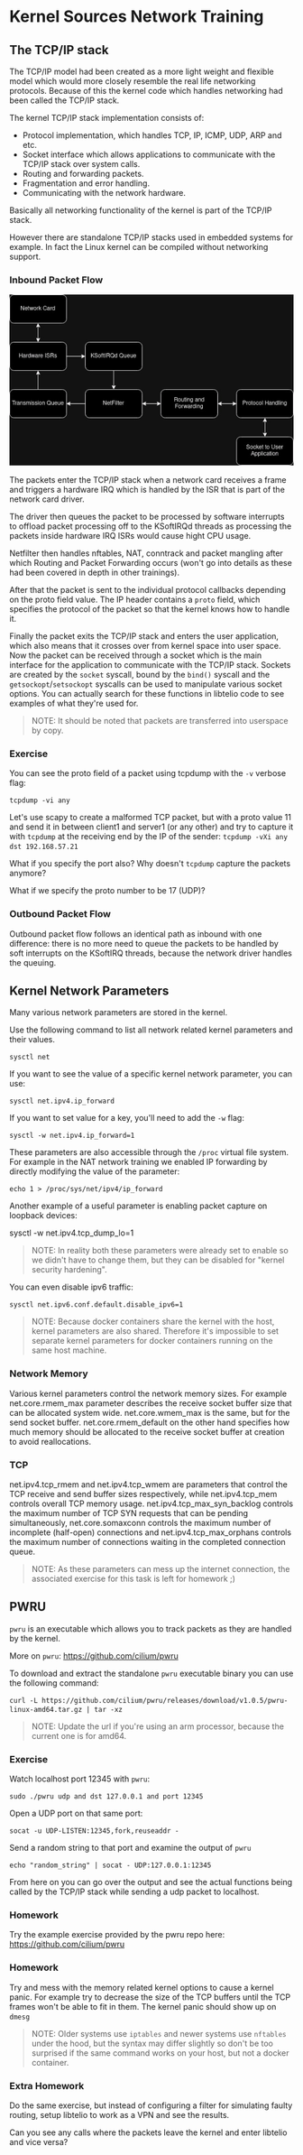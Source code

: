 
# Kernel Sources Network Training

## The TCP/IP stack

The TCP/IP model had been created as a more light weight and flexible model which would more closely resemble the real life networking protocols. Because of this the kernel code which handles networking had been called the TCP/IP stack.

The kernel TCP/IP stack implementation consists of:

- Protocol implementation, which handles TCP, IP, ICMP, UDP, ARP and etc.
- Socket interface which allows applications to communicate with the TCP/IP stack over system calls.
- Routing and forwarding packets.
- Fragmentation and error handling.
- Communicating with the network hardware.

Basically all networking functionality of the kernel is part of the TCP/IP stack.

However there are standalone TCP/IP stacks used in embedded systems for example. In fact the Linux kernel can be compiled without networking support.

### Inbound Packet Flow

![TCP/IP stack diagram](images/tcpipdiagram.jpg)

The packets enter the TCP/IP stack when a network card receives a frame and triggers a hardware IRQ which is handled by the ISR that is part of the network card driver.

The driver then queues the packet to be processed by software interrupts to offload packet processing off to the KSoftIRQd threads as processing the packets inside hardware IRQ ISRs would cause hight CPU usage.

Netfilter then handles nftables, NAT, conntrack and packet mangling after which Routing and Packet Forwarding occurs (won't go into details as these had been covered in depth in other trainings).

After that the packet is sent to the individual protocol callbacks depending on the proto field value. The IP header contains a `proto` field, which specifies the protocol of the packet so that the kernel knows how to handle it.

Finally the packet exits the TCP/IP stack and enters the user application, which also means that it crosses over from kernel space into user space. Now the packet can be received through a socket which is the main interface for the application to communicate with the TCP/IP stack. Sockets are created by the `socket` syscall, bound by the `bind()` syscall and the `getsockopt`/`setsockopt` syscalls can be used to manipulate various socket options. You can actually search for these functions in libtelio code to see examples of what they're used for.

> NOTE: It should be noted that packets are transferred into userspace by copy.

### Exercise

You can see the proto field of a packet using tcpdump with the `-v` verbose flag:

```
tcpdump -vi any
```

Let's use scapy to create a malformed TCP packet, but with a proto value 11 and send it in between client1 and server1 (or any other) and try to capture it with `tcpdump` at the receiving end by the IP of the sender: `tcpdump -vXi any dst 192.168.57.21`

What if you specify the port also? Why doesn't `tcpdump` capture the packets anymore?

What if we specify the proto number to be 17 (UDP)?

### Outbound Packet Flow

Outbound packet flow follows an identical path as inbound with one difference: there is no more need to queue the packets to be handled by soft interrupts on the KSoftIRQ threads, because the network driver handles the queuing.

## Kernel Network Parameters

Many various network parameters are stored in the kernel.

Use the following command to list all network related kernel parameters and their values.

```
sysctl net
```

If you want to see the value of a specific kernel network parameter, you can use:

```
sysctl net.ipv4.ip_forward
```

If you want to set value for a key, you'll need to add the `-w` flag:

```
sysctl -w net.ipv4.ip_forward=1
```

These parameters are also accessible through the `/proc` virtual file system. For example in the NAT network training we enabled IP forwarding by directly modifying the value of the parameter:

```
echo 1 > /proc/sys/net/ipv4/ip_forward
```

Another example of a useful parameter is enabling packet capture on loopback devices:

sysctl -w net.ipv4.tcp_dump_lo=1

>NOTE: In reality both these parameters were already set to enable so we didn't have to change them, but they can be disabled for "kernel security hardening".

You can even disable ipv6 traffic:

```
sysctl net.ipv6.conf.default.disable_ipv6=1
```
>NOTE: Because docker containers share the kernel with the host, kernel parameters are also shared. Therefore it's impossible to set separate kernel parameters for docker containers running on the same host machine.

### Network Memory

Various kernel parameters control the network memory sizes. For example net.core.rmem_max parameter describes the receive socket buffer size that can be allocated system wide. net.core.wmem_max is the same, but for the send socket buffer. net.core.rmem_default on the other hand specifies how much memory should be allocated to the receive socket buffer at creation to avoid reallocations.

### TCP

net.ipv4.tcp_rmem and net.ipv4.tcp_wmem are parameters that control the TCP receive and send buffer sizes respectively, while net.ipv4.tcp_mem controls overall TCP memory usage. net.ipv4.tcp_max_syn_backlog  controls the maximum number of TCP SYN requests that can be pending simultaneously, net.core.somaxconn controls the maximum number of incomplete (half-open) connections and net.ipv4.tcp_max_orphans controls the maximum number of connections waiting in the completed connection queue.

>NOTE: As these parameters can mess up the internet connection, the associated exercise for this task is left for homework ;)

## PWRU

`pwru` is an executable which allows you to track packets as they are handled by the kernel.

More on `pwru`: https://github.com/cilium/pwru

To download and extract the standalone `pwru` executable binary you can use the following command:

```
curl -L https://github.com/cilium/pwru/releases/download/v1.0.5/pwru-linux-amd64.tar.gz | tar -xz
```

>NOTE: Update the url if you're using an arm processor, because the current one is for amd64.

### Exercise

Watch localhost port 12345 with `pwru`:

```
sudo ./pwru udp and dst 127.0.0.1 and port 12345
```

Open a UDP port on that same port:

```
socat -u UDP-LISTEN:12345,fork,reuseaddr -
```

Send a random string to that port and examine the output of `pwru`

```
echo "random_string" | socat - UDP:127.0.0.1:12345
```

From here on you can go over the output and see the actual functions being called by the TCP/IP stack while sending a udp packet to localhost.

### Homework

Try the example exercise provided by the pwru repo here: https://github.com/cilium/pwru

### Homework

Try and mess with the memory related kernel options to cause a kernel panic. For example try to decrease the size of the TCP buffers until the TCP frames won't be able to fit in them. The kernel panic should show up on `dmesg`

>NOTE: Older systems use `iptables` and newer systems use `nftables` under the hood, but the syntax may differ slightly so don't be too surprised if the same command works on your host, but not a docker container.

### Extra Homework

Do the same exercise, but instead of configuring a filter for simulating faulty routing, setup libtelio to work as a VPN and see the results.

Can you see any calls where the packets leave the kernel and enter libtelio and vice versa?
